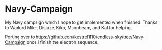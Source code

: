 # Navy-Campaign
My Navy campaign which I hope to get implemented when finished.
Thanks to Warlord Mike, Disiuze, Kiko, Moonbeam, and Kat for helping.

Porting over to https://github.com/kestrel1110/endless-sky/tree/Navy-Campaign once I finish the electron sequence.
